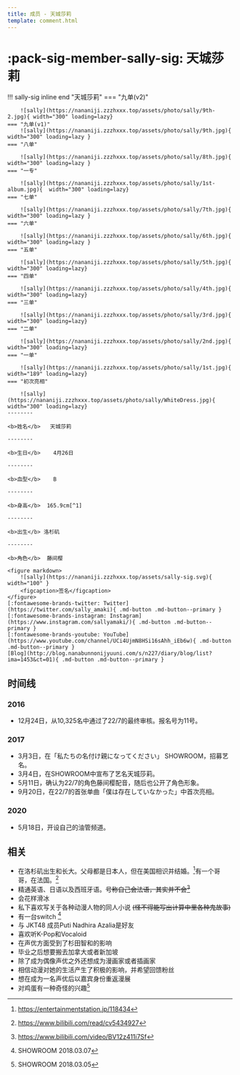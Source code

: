 ```yaml
---
title: 成员 - 天城莎莉
template: comment.html
---
```

# :pack-sig-member-sally-sig: 天城莎莉

!!! sally-sig inline end "天城莎莉"
    === "九单(v2)"

        ![sally](https://nananiji.zzzhxxx.top/assets/photo/sally/9th-2.jpg){ width="300" loading=lazy}
    === "九单(v1)"
        ![sally](https://nananiji.zzzhxxx.top/assets/photo/sally/9th.jpg){ width="300" loading=lazy }
    === "八单"

        ![sally](https://nananiji.zzzhxxx.top/assets/photo/sally/8th.jpg){ width="300" loading=lazy }
    === "一专"

        ![sally](https://nananiji.zzzhxxx.top/assets/photo/sally/1st-album.jpg){  width="300" loading=lazy}
    === "七单"

        ![sally](https://nananiji.zzzhxxx.top/assets/photo/sally/7th.jpg){   width="300" loading=lazy }
    === "六单"

        ![sally](https://nananiji.zzzhxxx.top/assets/photo/sally/6th.jpg){   width="300" loading=lazy }
    === "五单"

        ![sally](https://nananiji.zzzhxxx.top/assets/photo/sally/5th.jpg){   width="300" loading=lazy}
    === "四单"

        ![sally](https://nananiji.zzzhxxx.top/assets/photo/sally/4th.jpg){   width="300" loading=lazy}
    === "三单"

        ![sally](https://nananiji.zzzhxxx.top/assets/photo/sally/3rd.jpg){   width="300" loading=lazy}
    === "二单"

        ![sally](https://nananiji.zzzhxxx.top/assets/photo/sally/2nd.jpg){   width="300" loading=lazy}
    === "一单"

        ![sally](https://nananiji.zzzhxxx.top/assets/photo/sally/1st.jpg){   width="189" loading=lazy}
    === "初次亮相"

        ![sally](https://nananiji.zzzhxxx.top/assets/photo/sally/WhiteDress.jpg){   width="300" loading=lazy}
    --------

    <b>姓名</b>   天城莎莉

    --------

    <b>生日</b>    4月26日

    --------

    <b>血型</b>    B

    --------

    <b>身高</b>  165.9cm[^1]

    --------

    <b>出生</b> 洛杉矶

    --------

    <b>角色</b>  藤间樱

    <figure markdown>
        ![sally](https://nananiji.zzzhxxx.top/assets/sally-sig.svg){ width="100" }
        <figcaption>签名</figcaption>
    </figure>
    [:fontawesome-brands-twitter: Twitter](https://twitter.com/sally_amaki){ .md-button .md-button--primary }  [:fontawesome-brands-instagram: Instagram](https://www.instagram.com/sallyamaki/){ .md-button .md-button--primary } 
    [:fontawesome-brands-youtube: YouTube](https://www.youtube.com/channel/UCi4UjmN8HSi16sAhh_iEb6w){ .md-button .md-button--primary }
    [Blog](http://blog.nanabunnonijyuuni.com/s/n227/diary/blog/list?ima=1453&ct=01){ .md-button .md-button--primary }

## 时间线

### 2016

- 12月24日，从10,325名中通过了22/7的最终审核。报名号为11号。

### 2017

- 3月3日，在「私たちの名付け親になってください」 SHOWROOM，招募艺名。
- 3月4日，在SHOWROOM中宣布了艺名天城莎莉。
- 5月11日，确认为22/7的角色藤间樱配音，随后也公开了角色形象。
- 9月20日，在22/7的首张单曲「僕は存在していなかった」中首次亮相。

### 2020

- 5月18日，开设自己的油管频道。

## 相关

- 在洛杉矶出生和长大。父母都是日本人，但在美国相识并结婚。[^2]有一个哥哥，在法国。[^3]
- 精通英语、日语以及西班牙语。~~号称自己会法语，其实并不会[^4]~~
- 会花样滑冰
- 私下喜欢写关于各种动漫人物的同人小说 ~~(怪不得能写出计算中里各种鬼故事)~~
- 有一台switch [^5]
- 与 JKT48 成员Puti Nadhira Azalia是好友
- 喜欢听K-Pop和Vocaloid
- 在声优方面受到了杉田智和的影响
- 毕业之后想要搬去加拿大或者新加坡
- 除了成为偶像声优之外还想成为漫画家或者插画家
- 相信动漫对她的生活产生了积极的影响，并希望回馈粉丝
- 想在成为一名声优后以嘉宾身份重返漫展
- 对鸡蛋有一种奇怪的兴趣[^6]


[^1]: https://twitter.com/sally_amaki/status/1303928957029330945
[^2]: https://entertainmentstation.jp/118434
[^3]: https://www.bilibili.com/read/cv5434927
[^4]: https://www.bilibili.com/video/BV12z411i7Sf
[^5]: SHOWROOM 2018.03.07
[^6]: SHOWROOM 2018.03.05
